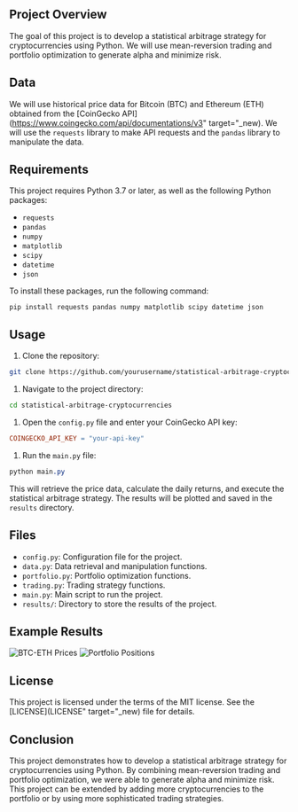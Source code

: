 ## Project Overview
The goal of this project is to develop a statistical arbitrage strategy for cryptocurrencies using Python. We will use mean-reversion trading and portfolio optimization to generate alpha and minimize risk.
## Data
We will use historical price data for Bitcoin (BTC) and Ethereum (ETH) obtained from the [CoinGecko API] (https://www.coingecko.com/api/documentations/v3" target="_new). We will use the `requests` library to make API requests and the `pandas` library to manipulate the data.
## Requirements
This project requires Python 3.7 or later, as well as the following Python packages:
* `requests`
* `pandas`
* `numpy`
* `matplotlib`
* `scipy`
* `datetime`
* `json`

To install these packages, run the following command:
```
pip install requests pandas numpy matplotlib scipy datetime json

```
## Usage
1. Clone the repository:
```bash
git clone https://github.com/yourusername/statistical-arbitrage-cryptocurrencies.git

```
1. Navigate to the project directory:
```bash
cd statistical-arbitrage-cryptocurrencies

```
1. Open the `config.py` file and enter your CoinGecko API key:
```makefile
COINGECKO_API_KEY = "your-api-key"

```
1. Run the `main.py` file:
```css
python main.py

```
This will retrieve the price data, calculate the daily returns, and execute the statistical arbitrage strategy. The results will be plotted and saved in the `results` directory.

## Files
* `config.py`: Configuration file for the project.
* `data.py`: Data retrieval and manipulation functions.
* `portfolio.py`: Portfolio optimization functions.
* `trading.py`: Trading strategy functions.
* `main.py`: Main script to run the project.
* `results/`: Directory to store the results of the project.

## Example Results
<img src="https://i.imgur.com/vYbhF22.png" alt="BTC-ETH Prices">
<img src="https://i.imgur.com/iwpZiKw.png" alt="Portfolio Positions">

## License
This project is licensed under the terms of the MIT license. See the [LICENSE](LICENSE" target="_new) file for details.

## Conclusion
This project demonstrates how to develop a statistical arbitrage strategy for cryptocurrencies using Python. By combining mean-reversion trading and portfolio optimization, we were able to generate alpha and minimize risk. This project can be extended by adding more cryptocurrencies to the portfolio or by using more sophisticated trading strategies.

